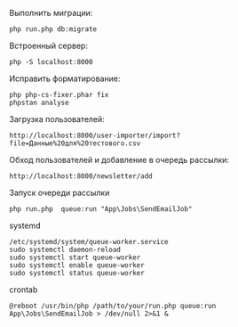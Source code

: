 Выполнить миграции:
```shell
php run.php db:migrate
```

Встроенный сервер:
```shell
php -S localhost:8000
```

Исправить форматирование:
```shell
php php-cs-fixer.phar fix
phpstan analyse
```

Загрузка пользователей:
```
http://localhost:8000/user-importer/import?file=Данные%20для%20тестового.csv
```
Обход пользователей и добавление в очередь рассылки:
```
http://localhost:8000/newsletter/add
```

Запуск очереди рассылки
```shell
php run.php  queue:run "App\Jobs\SendEmailJob"
```

systemd
```shell
/etc/systemd/system/queue-worker.service
sudo systemctl daemon-reload
sudo systemctl start queue-worker
sudo systemctl enable queue-worker 
sudo systemctl status queue-worker
```

crontab
```shell
@reboot /usr/bin/php /path/to/your/run.php queue:run App\Jobs\SendEmailJob > /dev/null 2>&1 &
```